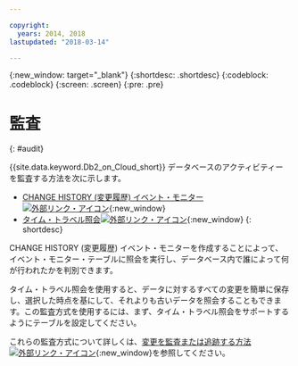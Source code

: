 ```yaml
---

copyright:
  years: 2014, 2018
lastupdated: "2018-03-14"

---
```


<!-- Attribute definitions --> 
{:new_window: target="_blank"}
{:shortdesc: .shortdesc}
{:codeblock: .codeblock}
{:screen: .screen}
{:pre: .pre}

# 監査
{: #audit}

{{site.data.keyword.Db2_on_Cloud_short}} データベースのアクティビティーを監査する方法を次に示します。

* [CHANGE HISTORY (変更履歴) イベント・モニター ![外部リンク・アイコン](../../icons/launch-glyph.svg "外部リンク・アイコン")](https://www.ibm.com/support/knowledgecenter/en/SSEPGG_11.1.0/com.ibm.db2.luw.sql.ref.doc/doc/r0059363.html){:new_window}
* [タイム・トラベル照会![外部リンク・アイコン](../../icons/launch-glyph.svg "外部リンク・アイコン")](https://developer.ibm.com/answers/questions/426878/how-do-i-use-time-travel-query-in-db2-or-db2-on-cl/){:new_window}
{: shortdesc}

CHANGE HISTORY (変更履歴) イベント・モニターを作成することによって、イベント・モニター・テーブルに照会を実行し、データベース内で誰によって何が行われたかを判別できます。 

タイム・トラベル照会を使用すると、データに対するすべての変更を簡単に保存し、選択した時点を基にして、それよりも古いデータを照会することもできます。この監査方式を使用するには、まず、タイム・トラベル照会をサポートするようにテーブルを設定してください。

これらの監査方式について詳しくは、[変更を監査または追跡する方法![外部リンク・アイコン](../../icons/launch-glyph.svg "外部リンク・アイコン")](https://developer.ibm.com/answers/questions/427780/how-can-i-audit-or-track-changes-dropped-tables-to.html){:new_window}を参照してください。
